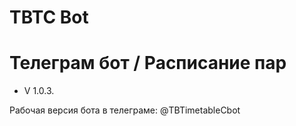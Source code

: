 # TBTC Bot


# Телеграм бот / Расписание пар
- V 1.0.3.

Рабочая версия бота в телеграме: @TBTimetableCbot
